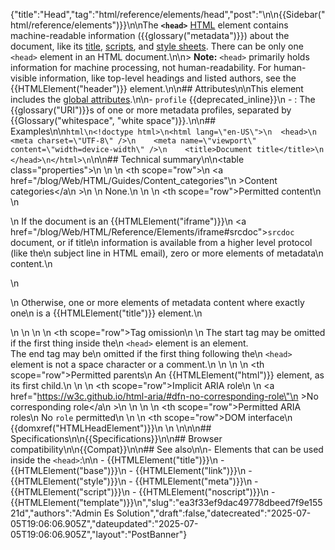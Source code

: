 {"title":"Head","tag":"html/reference/elements/head","post":"\n\n{{Sidebar(\"html/reference/elements\")}}\n\nThe **`<head>`** [HTML](/blog/Web/HTML) element contains machine-readable information ({{glossary(\"metadata\")}}) about the document, like its [title](/blog/Web/HTML/Reference/Elements/title), [scripts](/blog/Web/HTML/Reference/Elements/script), and [style sheets](/blog/Web/HTML/Reference/Elements/style). There can be only one `<head>` element in an HTML document.\n\n> **Note:** `<head>` primarily holds information for machine processing, not human-readability. For human-visible information, like top-level headings and listed authors, see the {{HTMLElement(\"header\")}} element.\n\n## Attributes\n\nThis element includes the [global attributes](/blog/Web/HTML/Reference/Global_attributes).\n\n- `profile` {{deprecated_inline}}\n  - : The {{glossary(\"URI\")}}s of one or more metadata profiles, separated by {{Glossary(\"whitespace\", \"white space\")}}.\n\n## Examples\n\n```html\n<!doctype html>\n<html lang=\"en-US\">\n  <head>\n    <meta charset=\"UTF-8\" />\n    <meta name=\"viewport\" content=\"width=device-width\" />\n    <title>Document title</title>\n  </head>\n</html>\n```\n\n## Technical summary\n\n<table class=\"properties\">\n  <tbody>\n    <tr>\n      <th scope=\"row\">\n        <a href=\"/blog/Web/HTML/Guides/Content_categories\"\n          >Content categories</a\n        >\n      </th>\n      <td>None.</td>\n    </tr>\n    <tr>\n      <th scope=\"row\">Permitted content</th>\n      <td>\n        <p>\n          If the document is an {{HTMLElement(\"iframe\")}}\n          <a href=\"/blog/Web/HTML/Reference/Elements/iframe#srcdoc\"><code>srcdoc</code></a> document, or if title\n          information is available from a higher level protocol (like the\n          subject line in HTML email), zero or more elements of metadata\n          content.\n        </p>\n        <p>\n          Otherwise, one or more elements of metadata content where exactly one\n          is a {{HTMLElement(\"title\")}} element.\n        </p>\n      </td>\n    </tr>\n    <tr>\n      <th scope=\"row\">Tag omission</th>\n      <td>\n        The start tag may be omitted if the first thing inside the\n        <code>&#x3C;head></code> element is an element.<br />The end tag may be\n        omitted if the first thing following the\n        <code>&#x3C;head></code> element is not a space character or a comment.\n      </td>\n    </tr>\n    <tr>\n      <th scope=\"row\">Permitted parents</th>\n      <td>An {{HTMLElement(\"html\")}} element, as its first child.</td>\n    </tr>\n    <tr>\n      <th scope=\"row\">Implicit ARIA role</th>\n      <td>\n        <a href=\"https://w3c.github.io/html-aria/#dfn-no-corresponding-role\"\n          >No corresponding role</a\n        >\n      </td>\n    </tr>\n    <tr>\n      <th scope=\"row\">Permitted ARIA roles</th>\n      <td>No <code>role</code> permitted</td>\n    </tr>\n    <tr>\n      <th scope=\"row\">DOM interface</th>\n      <td>{{domxref(\"HTMLHeadElement\")}}</td>\n    </tr>\n  </tbody>\n</table>\n\n## Specifications\n\n{{Specifications}}\n\n## Browser compatibility\n\n{{Compat}}\n\n## See also\n\n- Elements that can be used inside the `<head>`:\n\n  - {{HTMLElement(\"title\")}}\n  - {{HTMLElement(\"base\")}}\n  - {{HTMLElement(\"link\")}}\n  - {{HTMLElement(\"style\")}}\n  - {{HTMLElement(\"meta\")}}\n  - {{HTMLElement(\"script\")}}\n  - {{HTMLElement(\"noscript\")}}\n  - {{HTMLElement(\"template\")}}\n","slug":"ea3f33ef9dac49778dbeed7f9e15521d","authors":"Admin Es Solution","draft":false,"datecreated":"2025-07-05T19:06:06.905Z","dateupdated":"2025-07-05T19:06:06.905Z","layout":"PostBanner"}